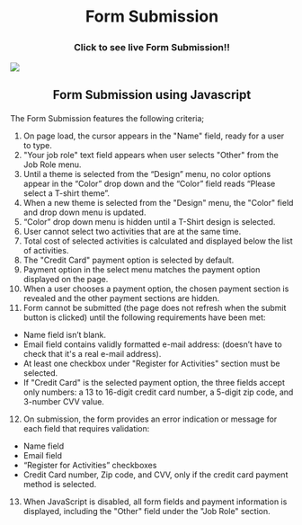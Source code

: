   <h1><b><p align="center">Form Submission</p></b></h1>


<h3><b><p align="center">Click to see live Form Submission!!</p></b></h3>
<a target="_blank" href=http://www.submissionform.sarahshelley.x10host.com/><img src="https://github.com/sargef/form-submission/blob/master/pictures/form.JPG"></a>

<h2><b><p align="center">Form Submission using Javascript</p></b></h2>

The Form Submission features the following criteria;

1. On page load, the cursor appears in the "Name" field, ready for a user to type.
2. "Your job role" text field appears when user selects "Other" from the Job Role menu.
3. Until a theme is selected from the “Design” menu, no color options appear in the “Color” drop down and the “Color” field reads “Please select a T-shirt theme”.
4. When a new theme is selected from the "Design" menu, the "Color" field and drop down menu is updated.
5. “Color” drop down menu is hidden until a T-Shirt design is selected.
6. User cannot select two activities that are at the same time.
7. Total cost of selected activities is calculated and displayed below the list of activities.
8. The "Credit Card" payment option is selected by default.
9. Payment option in the select menu matches the payment option displayed on the page.
10. When a user chooses a payment option, the chosen payment section is revealed and the other payment sections are hidden.
11. Form cannot be submitted (the page does not refresh when the submit button is clicked) until the following requirements have been met:
* Name field isn’t blank.
* Email field contains validly formatted e-mail address: (doesn’t have to check that it's a real e-mail address).
* At least one checkbox under "Register for Activities" section must be selected.
* If "Credit Card" is the selected payment option, the three fields accept only numbers: a 13 to 16-digit credit card number, a 5-digit zip code, and 3-number CVV value.
12. On submission, the form provides an error indication or message for each field that requires validation:
* Name field
* Email field
* “Register for Activities” checkboxes
* Credit Card number, Zip code, and CVV, only if the credit card payment method is selected. 
13. When JavaScript is disabled, all form fields and payment information is displayed, including the "Other" field under the "Job Role" section.

